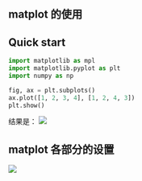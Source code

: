 ## matplot 的使用

## Quick start

```python
import matplotlib as mpl
import matplotlib.pyplot as plt
import numpy as np

fig, ax = plt.subplots()
ax.plot([1, 2, 3, 4], [1, 2, 4, 3])
plt.show()
```
结果是：
![](../note_picture/python_learning_matplotlib_p1.png)

## matplot 各部分的设置

![](../note_picture/python_learning_matplotlib_P2.webp)